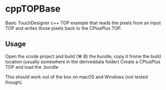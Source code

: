 # cppTOPBase

Basic TouchDesigner c++ TOP example that reads the pixels from an input TOP and writes those pixels back to the CPlusPlus TOP.

## Usage

Open the xcode project and build (⌘ B) the bundle, copy it frome the build location (usually somewhere in the deriveddata folder)
Create a CPlusPlus TOP and load the .bundle

This should work out of the box on macOS and Windows (not tested though).
